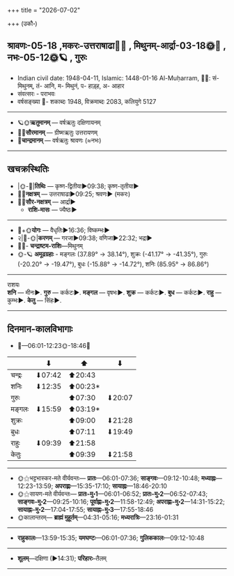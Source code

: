 +++
title = "2026-07-02"

+++
(उकौ॰)
## श्रावणः-05-18  ,मकरः-उत्तराषाढा🌛🌌  ,  मिथुनम्-आर्द्रा-03-18🌞🌌  ,  नभः-05-12🌞🪐  , गुरुः
- Indian civil date: 1948-04-11, Islamic: 1448-01-16 Al-Muḥarram, 🌌🌞: सं- मिथुनम्, तं- आनि, म- मिथुनं, प- हाड़्ह, अ- आहार
- संवत्सरः - पराभवः
- वर्षसङ्ख्या 🌛- शकाब्दः 1948, विक्रमाब्दः 2083, कलियुगे 5127
___________________
- 🪐🌞**ऋतुमानम्** — वर्षऋतुः दक्षिणायनम्
- 🌌🌞**सौरमानम्** — ग्रीष्मऋतुः उत्तरायणम्
- 🌛**चान्द्रमानम्** — वर्षऋतुः श्रावणः (≈नभः)
___________________


## खचक्रस्थितिः
- |🌞-🌛|**तिथिः** — कृष्ण-द्वितीया►09:38; कृष्ण-तृतीया►  
- 🌌🌛**नक्षत्रम्** — उत्तराषाढा►09:25; श्रवणः► (मकरः)  
- 🌌🌞**सौर-नक्षत्रम्** — आर्द्रा►  
  - **राशि-मासः** — ज्यैष्ठः► 
___________________
- 🌛+🌞**योगः** — वैधृतिः►16:36; विष्कम्भः►  
- २|🌛-🌞|**करणम्** — गरजा►09:38; वणिजा►22:32; भद्रा►  
- 🌌🌛- **चन्द्राष्टम-राशिः**—मिथुनम्  
- 🌞-🪐 **अमूढग्रहाः** - मङ्गलः (37.89° → 38.14°), शुक्रः (-41.17° → -41.35°), गुरुः (-20.20° → -19.47°), बुधः (-15.88° → -14.72°), शनिः (85.95° → 86.86°)
___________________
राशयः  
**शनि** — मीनः►. **गुरु** — कर्कटः►. **मङ्गल** — वृषभः►. **शुक्र** — कर्कटः►. **बुध** — कर्कटः►. **राहु** — कुम्भः►. **केतु** — सिंहः►. 
___________________


## दिनमान-कालविभागाः
- 🌅—06:01-12:23🌞-18:46🌇  

|      |⬇     |⬆     |⬇     |
|------|-----|-----|------|
|चन्द्रः|⬇07:42 |⬆20:43 |     |
|शनिः   |⬇12:35 |⬆00:23*|     |
|गुरुः  |     |⬆07:30 |⬇20:07 |
|मङ्गलः |⬇15:59 |⬆03:19*|     |
|शुक्रः |     |⬆09:00 |⬇21:28 |
|बुधः   |     |⬆07:11 |⬇19:49 |
|राहुः  |⬇09:39 |⬆21:58 |     |
|केतुः  |     |⬆09:39 |⬇21:58 |
___________________
- 🌞⚝भट्टभास्कर-मते वीर्यवन्तः— **प्रातः**—06:01-07:36; **साङ्गवः**—09:12-10:48; **मध्याह्नः**—12:23-13:59; **अपराह्णः**—15:35-17:10; **सायाह्नः**—18:46-20:10  
- 🌞⚝सायण-मते वीर्यवन्तः— **प्रातः-मु॰1**—06:01-06:52; **प्रातः-मु॰2**—06:52-07:43; **साङ्गवः-मु॰2**—09:25-10:16; **पूर्वाह्णः-मु॰2**—11:58-12:49; **अपराह्णः-मु॰2**—14:31-15:22; **सायाह्नः-मु॰2**—17:04-17:55; **सायाह्नः-मु॰3**—17:55-18:46  
- 🌞कालान्तरम्— **ब्राह्मं मुहूर्तम्**—04:31-05:16; **मध्यरात्रिः**—23:16-01:31  
___________________
- **राहुकालः**—13:59-15:35; **यमघण्टः**—06:01-07:36; **गुलिककालः**—09:12-10:48  
___________________
- **शूलम्**—दक्षिणा (►14:31); **परिहारः**–तैलम्  
___________________

